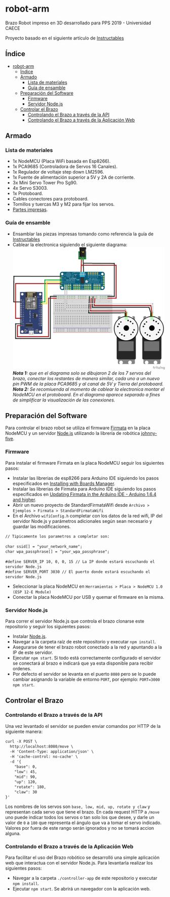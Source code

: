 # robot-arm
Brazo Robot impreso en 3D desarrollado para PPS 2019 - Universidad CAECE

Proyecto basado en el siguiente artículo de [Instructables](https://www.instructables.com/id/3D-Printed-Robot-Arm/)

## Índice
- [robot-arm](#robot-arm)
  - [Índice](#%c3%8dndice)
  - [Armado](#armado)
    - [Lista de materiales](#lista-de-materiales)
    - [Guía de ensamble](#gu%c3%ada-de-ensamble)
  - [Preparación del Software](#preparaci%c3%b3n-del-software)
    - [Firmware](#firmware)
    - [Servidor Node.js](#servidor-nodejs)
  - [Controlar el Brazo](#controlar-el-brazo)
    - [Controlando el Brazo a través de la API](#controlando-el-brazo-a-trav%c3%a9s-de-la-api)
    - [Controlando el Brazo a través de la Aplicación Web](#controlando-el-brazo-a-trav%c3%a9s-de-la-aplicaci%c3%b3n-web)

## Armado

### Lista de materiales
 - 1x NodeMCU (Placa WiFi basada en Esp8266).
 - 1x PCA9685 (Controladora de Servos 16 Canales).
 - 1x Regulador de voltaje step down LM2596.
 - 1x Fuente de alimentación superior a 5V y 2A de corriente.
 - 3x Mini Servo Tower Pro Sg90.
 - 4x Servo S3003.
 - 1x Protoboard.
 - Cables conectores para protoboard.
 - Tornillos y tuercas M3 y M2 para fijar los servos.
 - [Partes impresas](modelos).

### Guía de ensamble
  - Ensamblar las piezas impresas tomando como referencia la guía de [Instructables](https://www.instructables.com/id/3D-Printed-Robot-Arm/)
  - Cablear la electronica siguiendo el siguiente diagrama:
![Schematics](robot_arm_schematics.jpeg)
***Nota 1:** que en el diagrama solo se dibujaron 2 de los 7 servos del brazo, conectar los restantes de manera similar, cada uno a un nuevo pin PWM de la placa PCA9685 y al canal de 5V y Tierra del protoboard.<br />**Nota 2:** Se recomiuenda al momento de cablear la electronica montar el NodeMCU en el protoboard. En el diagrama aparece separado a fines de simplificar la visualización de las conexiones.*

## Preparación del Software
Para controlar el brazo robot se utiliza el firmware [Firmata](https://github.com/firmata/arduino) en la placa NodeMCU y un servidor [Node.js](https://nodejs.org/en/) utilizando la librería de robótica [johnny-five](http://johnny-five.io/).

### Firmware
Para instalar el firmware Firmata en la placa NodeMCU seguir los siguientes pasos:
- Instalar las librerias de esp8266 para Arduino IDE siguiendo los pasos especificados en [Installing with Boards Manager](https://github.com/esp8266/Arduino#installing-with-boards-manager).
- Instalar las librerias de Firmata para Arduino IDE siguiendo los pasos especificados en [Updating Firmata in the Arduino IDE - Arduino 1.6.4 and higher](https://github.com/firmata/arduino#updating-firmata-in-the-arduino-ide---arduino-164-and-higher).
- Abrir un nuevo proyecto de StandardFirmataWifi desde ``` Archivo > Ejemplos > Firmata > StandardFirmataWifi  ```
- En el Archivo ```wifiConfig.h``` completar con los datos de la red wifi, IP del servidor Node.js y parámetros adicionales según sean necesario y guardar las modificaciones.

```
// Tipicamente los parametros a completar son:

char ssid[] = "your_network_name";
char wpa_passphrase[] = "your_wpa_passphrase";

#define SERVER_IP 10, 0, 0, 15 // La IP donde estará escuchando el servidor Node.js
#define SERVER_PORT 3030 // El puerto donde estará escuchando el servidor Node.js
```

- Seleccionar la placa NodeMCU en `Herramientas > Placa > NodeMCU 1.0 (ESP 12-E Module)`
- Conectar la placa NodeMCU por USB y quemar el firmware en la misma.

### Servidor Node.js
Para correr el servidor Node.js que controla el brazo clonarse este repositorio y seguir los siguientes pasos:
- Instalar [Node.js](https://nodejs.org/en/download/).
- Navegar a la carpeta raíz de este repositorio y executar `npm install`.
- Asegurarse de tener el brazo robot conectado a la red y apuntando a la IP de este servidor.
- Ejecutar `npm start`. Si todo está correctamente configurado el servidor se conectará al brazo e indicará que ya esta disponible para recibir ordenes.
- Por defecto el servidor se levanta en el puerto `8080` pero se lo puede cambiar asignando la variable de entorno `PORT`, por ejemplo: `PORT=3000 npm start`.


## Controlar el Brazo

### Controlando el Brazo a través de la API

Una vez levantado el servidor se pueden enviar comandos por HTTP de la siguiente manera:

```
curl -X POST \
  http://localhost:8080/move \
  -H 'Content-Type: application/json' \
  -H 'cache-control: no-cache' \
  -d '{
    "base": 0,
    "low": 45,
    "mid": 90,
    "up": 120,
    "rotate": 180,
    "claw": 30
}'
```

Los nombres de los servos son `base, low, mid, up, rotate y claw` y representan cada servo que tiene el brazo. En cada request HTTP a `/move` uno puede indicar todos los servos o tan solo los que desee, y darle un valor de `0` a `180` que representa el ángulo que va a tomar el servo indicado. Valores por fuera de este rango serán ignorados y no se tomará accion alguna.

### Controlando el Brazo a través de la Aplicación Web

Para facilitar el uso del Brazo robótico se desarrolló una simple aplicación web que interactua con el servidor Node.js. Para levantarla realizar los siguientes pasos:
- Navegar a la carpeta `./controller-app` de este repositorio y executar `npm install`.
- Ejecutar `npm start`. Se abrirá un navegador con la aplicación web.
